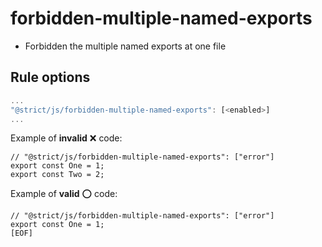 # forbidden-multiple-named-exports
- Forbidden the multiple named exports at one file

## Rule options

```js
...
"@strict/js/forbidden-multiple-named-exports": [<enabled>]
...
```

Example of **invalid** :x: code:

```tsx
// "@strict/js/forbidden-multiple-named-exports": ["error"]
export const One = 1;
export const Two = 2;
```

Example of **valid** :o: code:

```tsx
// "@strict/js/forbidden-multiple-named-exports": ["error"]
export const One = 1;
[EOF]
```
